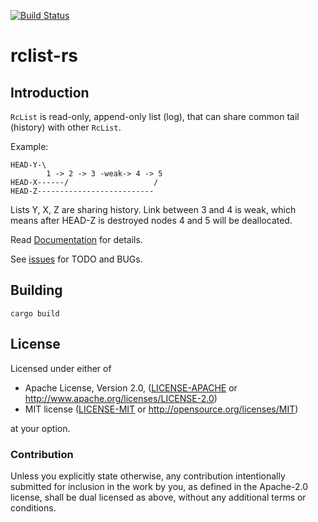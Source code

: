 [![Build Status](https://travis-ci.org/dpc/hex2d-rs.svg?branch=master)](https://travis-ci.org/dpc/rclist-rs)

# rclist-rs

## Introduction

`RcList` is read-only, append-only list (log), that can share common tail (history) with other `RcList`.

Example:

    HEAD-Y-\
            1 -> 2 -> 3 -weak-> 4 -> 5
    HEAD-X------/                   /
    HEAD-Z--------------------------

Lists Y, X, Z are sharing history. Link between 3 and 4 is weak, which means
after HEAD-Z is destroyed nodes 4 and 5 will be deallocated.

Read [Documentation](//dpc.github.io/rclist-rs/) for details.

See [issues](//github.com/dpc/rclist-rs/issues/) for TODO and BUGs.

## Building

    cargo build

## License

Licensed under either of

 * Apache License, Version 2.0, ([LICENSE-APACHE](LICENSE-APACHE) or http://www.apache.org/licenses/LICENSE-2.0)
 * MIT license ([LICENSE-MIT](LICENSE-MIT) or http://opensource.org/licenses/MIT)

at your option.

### Contribution

Unless you explicitly state otherwise, any contribution intentionally
submitted for inclusion in the work by you, as defined in the Apache-2.0
license, shall be dual licensed as above, without any additional terms or
conditions.
